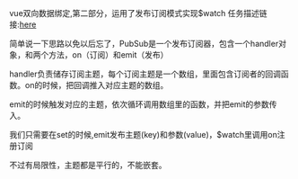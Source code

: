 vue双向数据绑定,第二部分，运用了发布订阅模式实现$watch
任务描述链接:[here](http://ife.baidu.com/course/detail/id/20)

简单说一下思路以免以后忘了，PubSub是一个发布订阅器，包含一个handler对象，和两个方法，on（订阅）和emit（发布）

handler负责储存订阅主题，每个订阅主题是一个数组，里面包含订阅者的回调函数。on的时候，把回调推入对应主题的数组。

emit的时候触发对应的主题，依次循环调用数组里的函数，并把emit的参数传入。

我们只需要在set的时候,emit发布主题(key)和参数(value)，$watch里调用on注册订阅

不过有局限性，主题都是平行的，不能嵌套。
